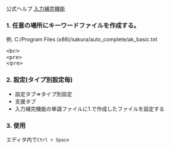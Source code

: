 公式ヘルプ [入力補完機能](https://sakura-editor.github.io/help/HLP000104.html)<br/>

### 1. 任意の場所にキーワードファイルを作成する。

例. C:/Program Files (x86)/sakura/auto_complete/ak_basic.txt
<pre>
&lt;br&frasl;&gt;
&lt;pre&gt;
&lt;&frasl;pre&gt;
</pre>

### 2. 設定(タイプ別設定毎)

- 設定タブ⇒タイプ別設定
- 支援タブ
- 入力補完機能の単語ファイルに1.で作成したファイルを設定する

### 3. 使用

エディタ内で`Ctrl + Space`
